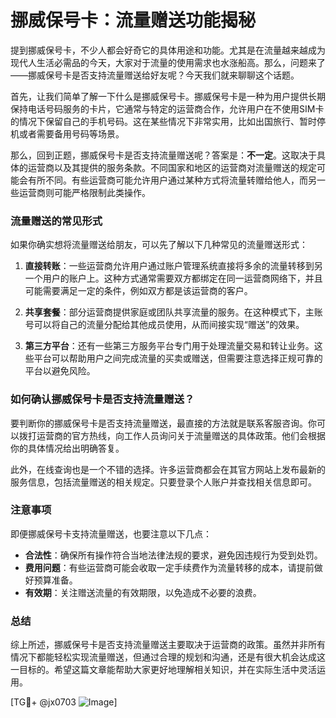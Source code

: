 # 挪威保号卡：流量赠送功能揭秘

提到挪威保号卡，不少人都会好奇它的具体用途和功能。尤其是在流量越来越成为现代人生活必需品的今天，大家对于流量的使用需求也水涨船高。那么，问题来了——挪威保号卡是否支持流量赠送给好友呢？今天我们就来聊聊这个话题。

首先，让我们简单了解一下什么是挪威保号卡。挪威保号卡是一种为用户提供长期保持电话号码服务的卡片，它通常与特定的运营商合作，允许用户在不使用SIM卡的情况下保留自己的手机号码。这在某些情况下非常实用，比如出国旅行、暂时停机或者需要备用号码等场景。

那么，回到正题，挪威保号卡是否支持流量赠送呢？答案是：**不一定**。这取决于具体的运营商以及其提供的服务条款。不同国家和地区的运营商对流量赠送的规定可能会有所不同。有些运营商可能允许用户通过某种方式将流量转赠给他人，而另一些运营商则可能严格限制此类操作。

### 流量赠送的常见形式

如果你确实想将流量赠送给朋友，可以先了解以下几种常见的流量赠送形式：

1. **直接转账**：一些运营商允许用户通过账户管理系统直接将多余的流量转移到另一个用户的账户上。这种方式通常需要双方都绑定在同一运营商网络下，并且可能需要满足一定的条件，例如双方都是该运营商的客户。

2. **共享套餐**：部分运营商提供家庭或团队共享流量的服务。在这种模式下，主账号可以将自己的流量分配给其他成员使用，从而间接实现“赠送”的效果。

3. **第三方平台**：还有一些第三方服务平台专门用于处理流量交易和转让业务。这些平台可以帮助用户之间完成流量的买卖或赠送，但需要注意选择正规可靠的平台以避免风险。

### 如何确认挪威保号卡是否支持流量赠送？

要判断你的挪威保号卡是否支持流量赠送，最直接的方法就是联系客服咨询。你可以拨打运营商的官方热线，向工作人员询问关于流量赠送的具体政策。他们会根据你的具体情况给出明确答复。

此外，在线查询也是一个不错的选择。许多运营商都会在其官方网站上发布最新的服务信息，包括流量赠送的相关规定。只要登录个人账户并查找相关信息即可。

### 注意事项

即便挪威保号卡支持流量赠送，也要注意以下几点：

- **合法性**：确保所有操作符合当地法律法规的要求，避免因违规行为受到处罚。
- **费用问题**：有些运营商可能会收取一定手续费作为流量转移的成本，请提前做好预算准备。
- **有效期**：关注赠送流量的有效期限，以免造成不必要的浪费。

### 总结

综上所述，挪威保号卡是否支持流量赠送主要取决于运营商的政策。虽然并非所有情况下都能轻松实现流量赠送，但通过合理的规划和沟通，还是有很大机会达成这一目标的。希望这篇文章能帮助大家更好地理解相关知识，并在实际生活中灵活运用。

[TG💪+ @jx0703 ![Image](https://github.com/user-attachments/assets/dbca1d08-cadb-493c-b0ec-ad6f7a83f270)]